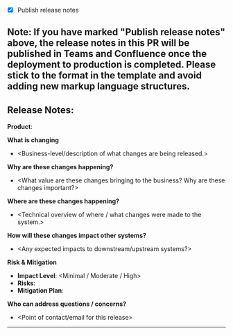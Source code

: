 - [x] Publish release notes

## Note: If you have marked "Publish release notes" above, the release notes in this PR will be published in Teams and Confluence once the deployment to production is completed. Please stick to the format in the template and avoid adding new markup language structures.

Release Notes:
---
**Product**: <Name>

**What is changing**
- <Business-level/description of what changes are being released.>

**Why are these changes happening?**
- <What value are these changes bringing to the business? Why are these changes important?>

**Where are these changes happening?**
- <Technical overview of where / what changes were made to the system.>

**How will these changes impact other systems?**
- <Any expected impacts to downstream/upstream systems?>

**Risk & Mitigation**
- **Impact Level**: <Minimal / Moderate / High>  
- **Risks**: <Brief description of potential risks or concerns.>  
- **Mitigation Plan**: <Steps taken to reduce or eliminate risk. Include rollback steps in case of failure or unexpected issues.>

**Who can address questions / concerns?**
- <Point of contact/email for this release>
---
